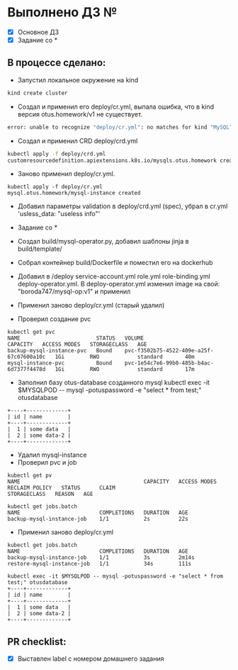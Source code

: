 # Выполнено ДЗ №

 - [x] Основное ДЗ
 - [x] Задание со *

## В процессе сделано:
 - Запустил локальное окружение на kind
```bash
kind create cluster
```
 - Создал и применил его deploy/cr.yml, выпала ошибка, что в kind версия otus.homework/v1 не существует.
```bash
error: unable to recognize "deploy/cr.yml": no matches for kind "MySQL" in version "otus.homework/v1"
```
 - Создал и применил CRD deploy/crd.yml
```bash
kubectl apply -f deploy/crd.yml
customresourcedefinition.apiextensions.k8s.io/mysqls.otus.homework created
```
 - Заново применил deploy/cr.yml.
```
kubectl apply -f deploy/cr.yml
mysql.otus.homework/mysql-instance created
```
 - Добавил параметры validation в deploy/crd.yml (spec), убрал в cr.yml 'usless_data: "useless info"'

 - Задание со *
 - Создал build/mysql-operator.py, добавил шаблоны jinja в build/template/
 - Собрал контейнер build/Dockerfile и поместил его на dockerhub 

 - Добавил в /deploy service-account.yml role.yml role-binding.yml deploy-operator.yml.
    В deploy-operator.yml изменил image на свой: "boroda747/mysql-op:v1" и применил
 - Применил заново deploy/cr.yml (старый удалил)
 - Проверил создание pvc
```
kubectl get pvc
NAME                        STATUS   VOLUME                                     CAPACITY   ACCESS MODES   STORAGECLASS   AGE
backup-mysql-instance-pvc   Bound    pvc-f3502b75-4522-409e-a25f-67c07600a10c   1Gi        RWO            standard       40m
mysql-instance-pvc          Bound    pvc-1e54c7e6-99b0-485b-b4ac-6d7377f4478d   1Gi        RWO            standard       17m
```
 - Заполнил базу otus-database созданного mysql
    kubectl exec -it $MYSQLPOD -- mysql -potuspassword -e "select * from test;" otusdatabase
```
+----+-------------+
| id | name        |
+----+-------------+
|  1 | some data   |
|  2 | some data-2 |
+----+-------------+
```

 - Удалил mysql-instance
 - Проверил pvc и job
```
kubectl get pv
NAME                                       CAPACITY   ACCESS MODES   RECLAIM POLICY   STATUS      CLAIM                               STORAGECLASS   REASON   AGE

kubectl get jobs.batch
NAME                         COMPLETIONS   DURATION   AGE
backup-mysql-instance-job    1/1           2s         22s
```
 - Применил заново deploy/cr.yml
```
kubectl get jobs.batch
NAME                         COMPLETIONS   DURATION   AGE
backup-mysql-instance-job    1/1           3s         2m14s
restore-mysql-instance-job   1/1           34s        111s

kubectl exec -it $MYSQLPOD -- mysql -potuspassword -e "select * from test;" otusdatabase
+----+-------------+
| id | name        |
+----+-------------+
|  1 | some data   |
|  2 | some data-2 |
+----+-------------+
```
## PR checklist:
 - [x] Выставлен label с номером домашнего задания